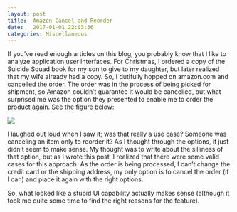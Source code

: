 ```yaml
---
layout: post
title:  Amazon Cancel and Reorder
date:   2017-01-01 22:03:36
categories: Miscellaneous
---
```

If you’ve read enough articles on this blog, you probably know that I like to analyze application user interfaces. For Christmas, I ordered a copy of the Suicide Squad book for my son to give to my daughter, but later realized that my wife already had a copy. So, I dutifully hopped on amazon.com and cancelled the order. The order was in the process of being picked for shipment, so Amazon couldn’t guarantee it would be cancelled, but what surprised me was the option they presented to enable me to order the product again. See the figure below:

![](images/stories/2017/amazon-cancel-page.png)

I laughed out loud when I saw it; was that really a use case? Someone was canceling an item only to reorder it? As I thought through the options, it just didn’t seem to make sense. My thought was to write about the silliness of that option, but as I wrote this post, I realized that there were some valid cases for this approach. As the order is being processed, I can’t change the credit card or the shipping address, my only option is to cancel the order (if I can) and place it again with the right options.

So, what looked like a stupid UI capability actually makes sense (although it took me quite some time to find the right reasons for the feature).